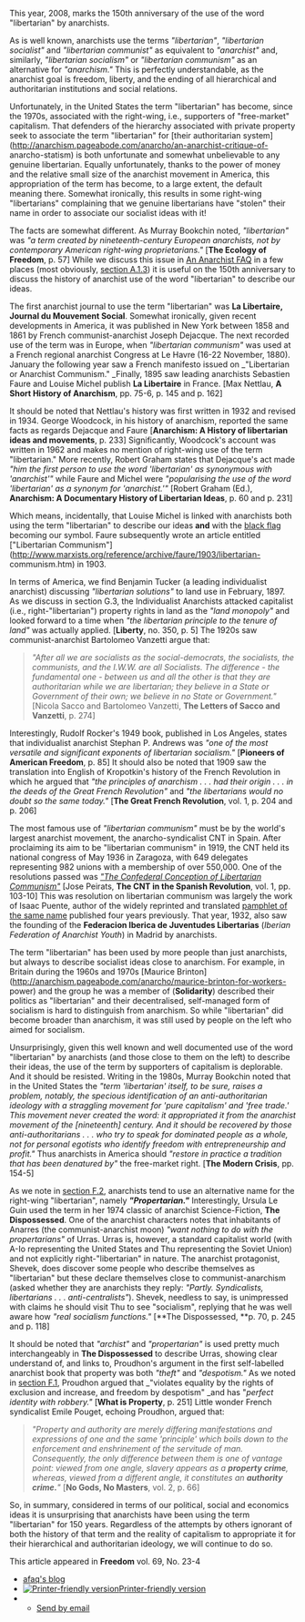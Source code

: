 This year, 2008, marks the 150th anniversary of the use of the word
"libertarian" by anarchists.

As is well known, anarchists use the terms _"libertarian"_, _"libertarian
socialist"_ and _"libertarian communist"_ as equivalent to _"anarchist"_ and,
similarly, _"libertarian socialism"_ or _"libertarian communism"_ as an
alternative for _"anarchism."_ This is perfectly understandable, as the
anarchist goal is freedom, liberty, and the ending of all hierarchical and
authoritarian institutions and social relations.

Unfortunately, in the United States the term "libertarian" has become, since
the 1970s, associated with the right-wing, i.e., supporters of "free-market"
capitalism. That defenders of the hierarchy associated with private property
seek to associate the term "libertarian" for [their authoritarian
system](http://anarchism.pageabode.com/anarcho/an-anarchist-critique-of-
anarcho-statism) is both unfortunate and somewhat unbelievable to any genuine
libertarian. Equally unfortunately, thanks to the power of money and the
relative small size of the anarchist movement in America, this appropriation
of the term has become, to a large extent, the default meaning there. Somewhat
ironically, this results in some right-wing "libertarians" complaining that we
genuine libertarians have "stolen" their name in order to associate our
socialist ideas with it!

The facts are somewhat different. As Murray Bookchin noted, _"libertarian"_
was _"a term created by nineteenth-century European anarchists, not by
contemporary American right-wing proprietarians."_ [**The Ecology of
Freedom**, p. 57] While we discuss this issue in [An Anarchist
FAQ](http://www.anarchistfaq.org.uk/) in a few places (most obviously,
[section A.1.3](secA1.html#seca13)) it is useful on the 150th anniversary to
discuss the history of anarchist use of the word "libertarian" to describe our
ideas.

The first anarchist journal to use the term "libertarian" was **La Libertaire,
Journal du Mouvement Social**. Somewhat ironically, given recent developments
in America, it was published in New York between 1858 and 1861 by French
communist-anarchist Joseph Dejacque. The next recorded use of the term was in
Europe, when _"libertarian communism"_ was used at a French regional anarchist
Congress at Le Havre (16-22 November, 1880). January the following year saw a
French manifesto issued on _"Libertarian or Anarchist Communism." _Finally,
1895 saw leading anarchists Sebastien Faure and Louise Michel publish **La
Libertaire** in France. [Max Nettlau, **A Short History of Anarchism**, pp.
75-6, p. 145 and p. 162]

It should be noted that Nettlau's history was first written in 1932 and
revised in 1934. George Woodcock, in his history of anarchism, reported the
same facts as regards Dejacque and Faure [**Anarchism: A History of
libertarian ideas and movements**, p. 233] Significantly, Woodcock's account
was written in 1962 and makes no mention of right-wing use of the term
"libertarian." More recently, Robert Graham states that Dejacque's act made
_"him the first person to use the word 'libertarian' as synonymous with
'anarchist'"_ while Faure and Michel were _"popularising the use of the word
'libertarian' as a synonym for 'anarchist.'"_ [Robert Graham (Ed.),
**Anarchism: A Documentary History of Libertarian Ideas**, p. 60 and p. 231]

Which means, incidentally, that Louise Michel is linked with anarchists both
using the term "libertarian" to describe our ideas **and** with the [black
flag](append2.html) becoming our symbol. Faure subsequently wrote an article
entitled ["Libertarian
Communism"](http://www.marxists.org/reference/archive/faure/1903/libertarian-
communism.htm) in 1903.

In terms of America, we find Benjamin Tucker (a leading individualist
anarchist) discussing _"libertarian solutions"_ to land use in February, 1897.
As we discuss in section G.3, the Individualist Anarchists attacked capitalist
(i.e., right-"libertarian") property rights in land as the _"land monopoly"_
and looked forward to a time when _"the libertarian principle to the tenure of
land"_ was actually applied. [**Liberty**, no. 350, p. 5] The 1920s saw
communist-anarchist Bartolomeo Vanzetti argue that:

> _"After all we are socialists as the social-democrats, the socialists, the
communists, and the I.W.W. are all Socialists. The difference - the
fundamental one - between us and all the other is that they are authoritarian
while we are libertarian; they believe in a State or Government of their own;
we believe in no State or Government."_ [Nicola Sacco and Bartolomeo Vanzetti,
**The Letters of Sacco and Vanzetti**, p. 274]

Interestingly, Rudolf Rocker's 1949 book, published in Los Angeles, states
that individualist anarchist Stephan P. Andrews was _"one of the most
versatile and significant exponents of libertarian socialism."_ [**Pioneers of
American Freedom**, p. 85] It should also be noted that 1909 saw the
translation into English of Kropotkin's history of the French Revolution in
which he argued that _"the principles of anarchism . . . had their origin . .
. in the deeds of the Great French Revolution"_ and _"the libertarians would
no doubt so the same today."_ [**The Great French Revolution**, vol. 1, p. 204
and p. 206]

The most famous use of _"libertarian communism"_ must be by the world's
largest anarchist movement, the anarcho-syndicalist CNT in Spain. After
proclaiming its aim to be "libertarian communism" in 1919, the CNT held its
national congress of May 1936 in Zaragoza, with 649 delegates representing 982
unions with a membership of over 550,000. One of the resolutions passed was
_["The Confederal Conception of Libertarian
Communism"](http://www.zabalaza.net/pdfs/varpams/libcomm_cnt.pdf)_ [Jose
Peirats, **The CNT in the Spanish Revolution**, vol. 1, pp. 103-10] This was
resolution on libertarian communism was largely the work of Isaac Puente,
author of the widely reprinted and translated [pamphlet of the same
name](http://flag.blackened.net/liberty/libcom.html) published four years
previously. That year, 1932, also saw the founding of the **Federacion Iberica
de Juventudes Libertarias** (_Iberian Federation of Anarchist Youth_) in
Madrid by anarchists.

The term "libertarian" has been used by more people than just anarchists, but
always to describe socialist ideas close to anarchism. For example, in Britain
during the 1960s and 1970s [Maurice
Brinton](http://anarchism.pageabode.com/anarcho/maurice-brinton-for-workers-
power) and the group he was a member of (**Solidarity**) described their
politics as "libertarian" and their decentralised, self-managed form of
socialism is hard to distinguish from anarchism. So while "libertarian" did
become broader than anarchism, it was still used by people on the left who
aimed for socialism.

Unsurprisingly, given this well known and well documented use of the word
"libertarian" by anarchists (and those close to them on the left) to describe
their ideas, the use of the term by supporters of capitalism is deplorable.
And it should be resisted. Writing in the 1980s, Murray Bookchin noted that in
the United States the _"term 'libertarian' itself, to be sure, raises a
problem, notably, the specious identification of an anti-authoritarian
ideology with a straggling movement for 'pure capitalism' and 'free trade.'
This movement never created the word: it appropriated it from the anarchist
movement of the [nineteenth] century. And it should be recovered by those
anti-authoritarians . . . who try to speak for dominated people as a whole,
not for personal egotists who identify freedom with entrepreneurship and
profit."_ Thus anarchists in America should _"restore in practice a tradition
that has been denatured by"_ the free-market right. [**The Modern Crisis**,
pp. 154-5]

As we note in [section F.2](secF2.html), anarchists tend to use an alternative
name for the right-wing "libertarian", namely **_"Propertarian."_**
Interestingly, Ursula Le Guin used the term in her 1974 classic of anarchist
Science-Fiction, **The Dispossessed**. One of the anarchist characters notes
that inhabitants of Anarres (the communist-anarchist moon) _"want nothing to
do with the propertarians"_ of Urras. Urras is, however, a standard capitalist
world (with A-Io representing the United States and Thu representing the
Soviet Union) and not explicitly right-"libertarian" in nature. The anarchist
protagonist, Shevek, does discover some people who describe themselves as
"libertarian" but these declare themselves close to communist-anarchism (asked
whether they are anarchists they reply: _"Partly. Syndicalists, libertarians .
. . anti-centralists"_). Shevek, needless to say, is unimpressed with claims
he should visit Thu to see "socialism", replying that he was well aware how
_"real socialism functions."_ [**The Dispossessed, **p. 70, p. 245 and p. 118]

It should be noted that _"archist"_ and _"propertarian"_ is used pretty much
interchangeably in **The Dispossessed** to describe Urras, showing clear
understand of, and links to, Proudhon's argument in the first self-labelled
anarchist book that property was both _"theft"_ and _"despotism."_ As we noted
in [section F.1](secF1.html), Proudhon argued that _"violates equality by the
rights of exclusion and increase, and freedom by despotism" _and has "_perfect
identity with robbery."_ [**What is Property**, p. 251] Little wonder French
syndicalist Emile Pouget, echoing Proudhon, argued that:

> _"Property and authority are merely differing manifestations and expressions
of one and the same 'principle' which boils down to the enforcement and
enshrinement of the servitude of man. Consequently, the only difference
between them is one of vantage point: viewed from one angle, slavery appears
as a **property crime**, whereas, viewed from a different angle, it
constitutes an **authority crime.**"_ [**No Gods, No Masters**, vol. 2, p. 66]

So, in summary, considered in terms of our political, social and economics
ideas it is unsurprising that anarchists have been using the term
"libertarian" for 150 years. Regardless of the attempts by others ignorant of
both the history of that term and the reality of capitalism to appropriate it
for their hierarchical and authoritarian ideology, we will continue to do so.

This article appeared in **Freedom** vol. 69, No. 23-4

  * [afaq's blog](blogs "Read afaq's latest blog entries." )
  * [![Printer-friendly version](/sites/all/modules/print/icons/print_icon.gif)Printer-friendly version](print/404 "Display a printer-friendly version of this page." )
  *   * [Send by email](printmail/404 "Send this page by email." )

